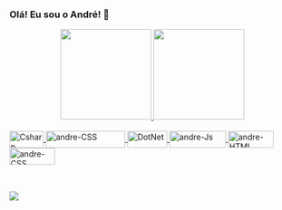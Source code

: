 ### Olá! Eu sou o André! 🌟

<div align="center">
    <a href="https://github.com/andre-lopss">
    <img height="160em" src="https://github-readme-stats.vercel.app/api?username=andre-lopss&show_icons=true&theme=dracula&include_all_commits=true&count_private=true"/>
    <img height="160em" src="https://github-readme-stats.vercel.app/api/top-langs/?username=andre-lopss&layout=compact&langs_count=7&theme=dracula"/>
  </div>

  <div style="display: inline_block"><br>
    <img align="center" alt="Csharp" height="30" width="60" src="https://img.shields.io/badge/C%23-239120?style=for-the-badge&logo=c-sharp&logoColor=white">
    <img align="center" alt="andre-CSS" height="30" width="140" src="https://img.shields.io/badge/Microsoft_SQL_Server-CC2927?style=for-the-badge&logo=microsoft-sql-server&logoColor=white">
    <img align="center" alt="DotNet" height="30" width="70" src="https://img.shields.io/badge/.NET-5C2D91?style=for-the-badge&logo=.net&logoColor=white">
    <img align="center" alt="andre-Js" height="30" width="100" src="https://img.shields.io/badge/JavaScript-F7DF1E?style=for-the-badge&logo=javascript&logoColor=black">
    <img align="center" alt="andre-HTML" height="30" width="80" src="https://img.shields.io/badge/HTML5-E34F26?style=for-the-badge&logo=html5&logoColor=white">
    <img align="center" alt="andre-CSS" height="30" width="80" src="https://img.shields.io/badge/CSS3-1572B6?style=for-the-badge&logo=css3&logoColor=white"> 
      
  </div>
  
  ##

<div style="display: inline_block"><br/>
  <a href="https://www.linkedin.com/in/andrelopesneres/" target="_blank"><img src="https://img.shields.io/badge/-LinkedIn-%230077B5?style=for-the-badge&logo=linkedin&logoColor=white" target="_blank"></a>  
        
</div>


<!-- synthwave, radical, dracula, tokyonight -->
